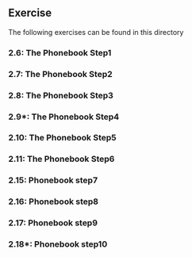 ## Exercise

The following exercises can be found in this directory

### 2.6: The Phonebook Step1

### 2.7: The Phonebook Step2

### 2.8: The Phonebook Step3

### 2.9*: The Phonebook Step4

### 2.10: The Phonebook Step5

### 2.11: The Phonebook Step6

### 2.15: Phonebook step7

### 2.16: Phonebook step8

### 2.17: Phonebook step9

### 2.18*: Phonebook step10